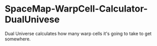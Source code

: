 # SpaceMap-WarpCell-Calculator-DualUnivese
Dual Universe calculates how many warp cells it's going to take to get somewhere.
